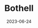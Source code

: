 ---
title: "Bothell"
cc-type: city
counties:
  - King County
  - Snohomish County
date: 2023-06-24
hashtag: bothell
state:
  - Washington
tags:
  - city
---